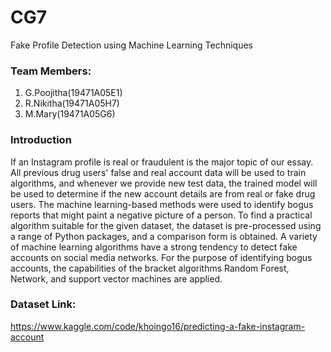 # CG7
Fake Profile Detection using Machine Learning Techniques

### Team Members:
1. G.Poojitha(19471A05E1)
2. R.Nikitha(19471A05H7)
3. M.Mary(19471A05G6)

### Introduction
If an Instagram profile is real or fraudulent is the major topic of our essay. All previous drug users' false and real account data will be used to train algorithms, and whenever we provide new test data, the trained model will be used to determine if the new account details are from real or fake drug users. The machine learning-based methods were used to identify bogus reports that might paint a negative picture of a person. To find a practical algorithm suitable for the given dataset, the dataset is pre-processed using a range of Python packages, and a comparison form is obtained. A variety of machine learning algorithms have a strong tendency to detect fake accounts on social media networks. For the purpose of identifying bogus accounts, the capabilities of the bracket algorithms Random Forest, Network, and support vector machines are applied.

### Dataset Link:
https://www.kaggle.com/code/khoingo16/predicting-a-fake-instagram-account
